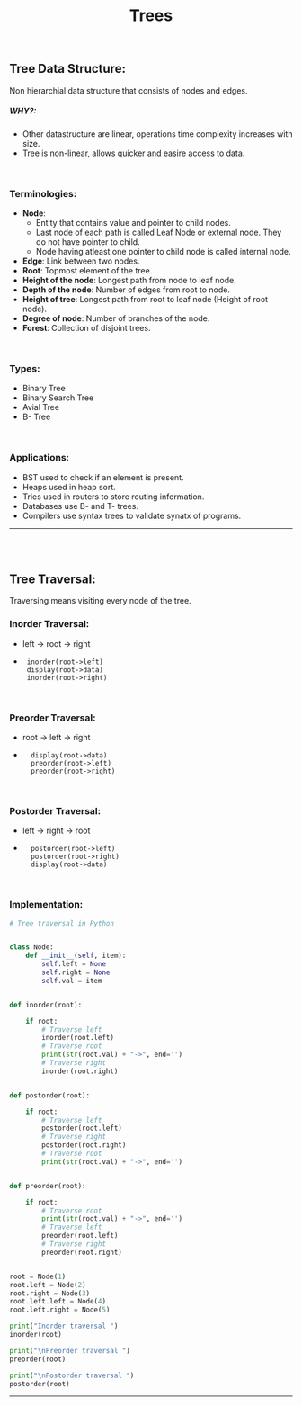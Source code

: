 # <center>**Trees**
<br>

## **Tree Data Structure:**
Non hierarchial data structure that consists of nodes and edges.<br>
##### **WHY?**:<br>
- Other datastructure are linear, operations time complexity increases with size.<br>
- Tree is non-linear, allows quicker and easire access to data.
<br>

### Terminologies:
- **Node**: 
    - Entity that contains value and pointer to child nodes.
    - Last node of each path is called Leaf Node or external node. They do not have pointer to child.
    - Node having atleast one pointer to child node is called internal node.
- **Edge**: Link between two nodes.
- **Root**: Topmost element of the tree.
- **Height of the node**: Longest path from node to leaf node.
- **Depth of the node**: Number of edges from root to node.
- **Height of tree**: Longest path from root to leaf node (Height of root node).
- **Degree of node**: Number of branches of the node.
- **Forest**: Collection of disjoint trees.
<br>

### Types:
- Binary Tree
- Binary Search Tree
- Avial Tree
- B- Tree
<br>

### Applications:
- BST used to check if an element is present.
- Heaps used in heap sort.
- Tries used in routers to store routing information.
- Databases use B- and T- trees.
- Compilers use syntax trees to validate synatx of programs.

****************************************************************************
<br>
<br>

## **Tree Traversal:**
Traversing means visiting every node of the tree.

### Inorder Traversal:
- left -> root -> right
-  ```
    inorder(root->left)
    display(root->data)
    inorder(root->right)
<br>

### Preorder Traversal:
- root -> left -> right
- ```
    display(root->data)
    preorder(root->left)
    preorder(root->right)
<br>

### Postorder Traversal:
- left -> right -> root
- ```
    postorder(root->left)
    postorder(root->right)
    display(root->data)
<br>

### Implementation:
```python
# Tree traversal in Python


class Node:
    def __init__(self, item):
        self.left = None
        self.right = None
        self.val = item


def inorder(root):

    if root:
        # Traverse left
        inorder(root.left)
        # Traverse root
        print(str(root.val) + "->", end='')
        # Traverse right
        inorder(root.right)


def postorder(root):

    if root:
        # Traverse left
        postorder(root.left)
        # Traverse right
        postorder(root.right)
        # Traverse root
        print(str(root.val) + "->", end='')


def preorder(root):

    if root:
        # Traverse root
        print(str(root.val) + "->", end='')
        # Traverse left
        preorder(root.left)
        # Traverse right
        preorder(root.right)


root = Node(1)
root.left = Node(2)
root.right = Node(3)
root.left.left = Node(4)
root.left.right = Node(5)

print("Inorder traversal ")
inorder(root)

print("\nPreorder traversal ")
preorder(root)

print("\nPostorder traversal ")
postorder(root)
```

****************************************************************************
<br>
<br>
